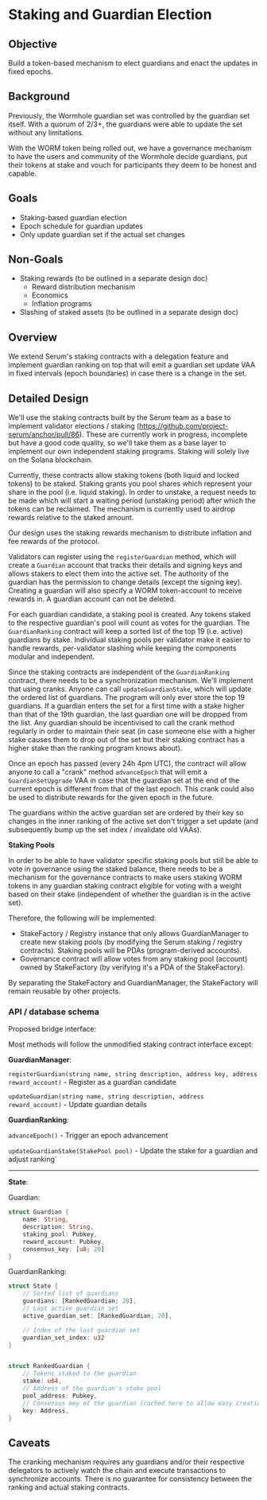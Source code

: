 # Staking and Guardian Election

## Objective

Build a token-based mechanism to elect guardians and enact the updates in fixed epochs.

## Background

Previously, the Wormhole guardian set was controlled by the guardian set itself. With a quorum of 2/3+, the guardians were
able to update the set without any limitations.

With the WORM token being rolled out, we have a governance mechanism to have the users and community of the Wormhole
decide guardians, put their tokens at stake and vouch for participants they deem to be honest and capable.

## Goals

* Staking-based guardian election
* Epoch schedule for guardian updates
* Only update guardian set if the actual set changes

## Non-Goals

* Staking rewards (to be outlined in a separate design doc)
    * Reward distribution mechanism
    * Economics
    * Inflation programs
* Slashing of staked assets (to be outlined in a separate design doc)

## Overview

We extend Serum's staking contracts with a delegation feature and implement guardian ranking on top that will emit a
guardian set update VAA in fixed intervals (epoch boundaries) in case there is a change in the set.

## Detailed Design

We'll use the staking contracts built by the Serum team as a base to implement validator elections /
staking (https://github.com/project-serum/anchor/pull/86). These are currently work in progress, incomplete but have a good 
code quality, so we'll take them as a base layer to implement our own independent staking programs. Staking will solely live on the Solana blockchain.

Currently, these contracts allow staking tokens (both liquid and locked tokens) to be staked. Staking grants you pool
shares which represent your share in the pool (i.e. liquid staking). In order to unstake, a request needs to be made
which will start a waiting period (unstaking period) after which the tokens can be reclaimed. The mechanism is currently
used to airdrop rewards relative to the staked amount.

Our design uses the staking rewards mechanism to distribute inflation and fee rewards of the protocol.

Validators can register using the `registerGuardian` method, which will create a `Guardian` account that tracks their
details and signing keys and allows stakers to elect them into the active set. The authority of the guardian has the
permission to change details (except the signing key). Creating a guardian will also specify a WORM
token-account to receive rewards in. A guardian account can not be deleted.

For each guardian candidate, a staking pool is created. Any tokens staked to the respective guardian's pool will count as
votes for the guardian. The `GuardianRanking` contract will keep a sorted list of the top 19 (i.e. active) guardians by stake.
Individual staking pools per validator make it easier to handle rewards, per-validator slashing while keeping the
components modular and independent.

Since the staking contracts are independent of the `GuardianRanking` contract, there needs to be a synchronization
mechanism. We'll implement that using cranks. Anyone can call `updateGuardianStake`, which will update the ordered list
of guardians. The program will only ever store the top 19 guardians. If a guardian enters the set for a first time with
a stake higher than that of the 19th guardian, the last guardian one will be dropped from the list. Any guardian should
be incentivised to call the crank method regularly in order to maintain their seat (in case someone else with a higher stake 
causes them to drop out of the set but their staking contract has a higher stake than the ranking program knows about).

Once an epoch has passed (every 24h 4pm UTC), the contract will allow anyone to call a "crank" method `advanceEpoch`
that will emit a `GuardianSetUpgrade` VAA in case that the guardian set at the end of the current epoch is different
from that of the last epoch. This crank could also be used to distribute rewards for the given epoch in the future.

The guardians within the active guardian set are ordered by their key so changes in the inner ranking of the active set
don't trigger a set update (and subsequently bump up the set index / invalidate old VAAs).

**Staking Pools**

In order to be able to have validator specific staking pools but still be able to vote in governance using the staked
balance, there needs to be a mechanism for the governance contracts to make users staking WORM tokens in any guardian
staking contract eligible for voting with a weight based on their stake (independent of whether the guardian is in the active set).

Therefore, the following will be implemented:

- StakeFactory / Registry instance that only allows GuardianManager to create new staking pools (by modifying the Serum
  staking / registry contracts). Staking pools will be PDAs (program-derived accounts).
- Governance contract will allow votes from any staking pool (account) owned by StakeFactory (by verifying it's a PDA of
  the StakeFactory).

By separating the StakeFactory and GuardianManager, the StakeFactory will remain reusable by other projects.

### API / database schema

Proposed bridge interface:

Most methods will follow the unmodified staking contract interface except:

**GuardianManager**:

`registerGuardian(string name, string description, address key, address reward_account)` - Register as a guardian
candidate

`updateGuardian(string name, string description, address reward_account)` - Update guardian details

**GuardianRanking**:

`advanceEpoch()` - Trigger an epoch advancement

`updateGuardianStake(StakePool pool)` - Update the stake for a guardian and adjust ranking`

---

**State**:

Guardian:

```rust
struct Guardian {
    name: String,
    description: String,
    staking_pool: Pubkey,
    reward_account: Pubkey,
    consensus_key: [u8; 20]
}
```

GuardianRanking:

```rust
struct State {
    // Sorted list of guardians
    guardians: [RankedGuardian; 20],
    // Last active guardian set
    active_guardian_set: [RankedGuardian; 20],

    // Index of the last guardian set
    guardian_set_index: u32
}


struct RankedGuardian {
    // Tokens staked to the guardian
    stake: u64,
    // Address of the guardian's stake pool
    pool_address: Pubkey,
    // Consensus key of the guardian (cached here to allow easy creation of GuardianSetUpgrade VAAs)
    key: Address,
} 
```

## Caveats

The cranking mechanism requires any guardians and/or their respective delegators to actively watch the chain and execute
transactions to synchronize accounts. There is no guarantee for consistency between the ranking and actual staking
contracts.